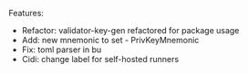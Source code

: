 Features:
* Refactor: validator-key-gen refactored for package usage
* Add: new mnemonic to set - PrivKeyMnemonic
* Fix: toml parser in bu
* Cidi: change label for self-hosted runners

